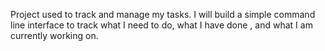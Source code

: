 Project used to track and manage my tasks. I will build a simple command line interface to track what I need to do, what I have done , and what I am currently working on.
